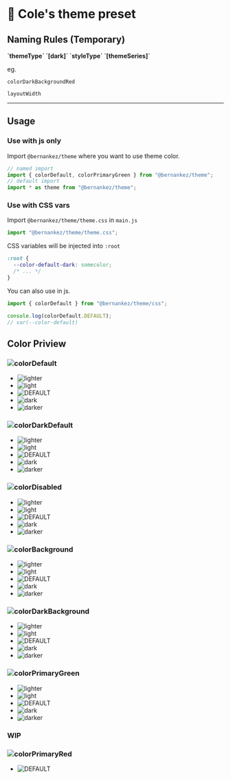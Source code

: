 # 🎨 Cole's theme preset

## Naming Rules (Temporary)

**&#96;themeType&#96; &#96;[dark]&#96; &#96;styleType&#96; &#96;[themeSeries]&#96;**

eg.

`colorDarkBackgroundRed`

`layoutWidth`

---

## Usage

### Use with js only

Import `@bernankez/theme` where you want to use theme color.

```js
// named import
import { colorDefault, colorPrimaryGreen } from "@bernankez/theme";
// default import
import * as theme from "@bernankez/theme";
```

### Use with CSS vars

Import `@bernankez/theme/theme.css` in `main.js`
```js
import "@bernankez/theme/theme.css";
```

CSS variables will be injected into `:root`

```css
:root {
  --color-default-dark: somecolor;
  /* ... */
}
```

You can also use in js.

```js
import { colorDefault } from "@bernankez/theme/css";

console.log(colorDefault.DEFAULT);
// var(--color-default)
```

## Color Priview

### ![colorDefault](https://img.shields.io/badge/-colorDefault-%2327272A)

- ![lighter](https://img.shields.io/badge/-lighter-%23D4D4D8)
- ![light](https://img.shields.io/badge/-light-%2371717A)
- ![DEFAULT](https://img.shields.io/badge/-DEFAULT-%2327272A)
- ![dark](https://img.shields.io/badge/-dark-%2318181B)
- ![darker](https://img.shields.io/badge/-darker-%23000000)

### ![colorDarkDefault](https://img.shields.io/badge/-colorDarkDefault-%23fffbf0)

- ![lighter](https://img.shields.io/badge/-lighter-%23ffffff)
- ![light](https://img.shields.io/badge/-light-%23fafafa)
- ![DEFAULT](https://img.shields.io/badge/-DEFAULT-%23fffbf0)
- ![dark](https://img.shields.io/badge/-dark-%23fafaf9)
- ![darker](https://img.shields.io/badge/-darker-%23fafaf9)

### ![colorDisabled](https://img.shields.io/badge/-colorDisabled-%23d4d4d4)

- ![lighter](https://img.shields.io/badge/-lighter-%23f5f5f5)
- ![light](https://img.shields.io/badge/-light-%23e5e5e5)
- ![DEFAULT](https://img.shields.io/badge/-DEFAULT-%23d4d4d4)
- ![dark](https://img.shields.io/badge/-dark-%23a3a3a3)
- ![darker](https://img.shields.io/badge/-darker-%23737373)

### ![colorBackground](https://img.shields.io/badge/-colorBackground-%23f5f5f5)

- ![lighter](https://img.shields.io/badge/-lighter-%23ffffff)
- ![light](https://img.shields.io/badge/-light-%23fafafa)
- ![DEFAULT](https://img.shields.io/badge/-DEFAULT-%23f5f5f5)
- ![dark](https://img.shields.io/badge/-dark-%23e5e5e5)
- ![darker](https://img.shields.io/badge/-darker-%23d4d4d4)

### ![colorDarkBackground](https://img.shields.io/badge/-colorDarkBackground-%2327272a)

- ![lighter](https://img.shields.io/badge/-lighter-%2352525b)
- ![light](https://img.shields.io/badge/-light-%233f3f46)
- ![DEFAULT](https://img.shields.io/badge/-DEFAULT-%2327272a)
- ![dark](https://img.shields.io/badge/-dark-%2310101b)
- ![darker](https://img.shields.io/badge/-darker-%23000000)

### ![colorPrimaryGreen](https://img.shields.io/badge/-colorPrimaryGreen-%2318a058)

- ![lighter](https://img.shields.io/badge/-lighter-%2336ad6a)
- ![light](https://img.shields.io/badge/-light-%2336ad6a)
- ![DEFAULT](https://img.shields.io/badge/-DEFAULT-%2318a058)
- ![dark](https://img.shields.io/badge/-dark-%230c7a43)
- ![darker](https://img.shields.io/badge/-darker-%230c7a43)

### WIP

### ![colorPrimaryRed](https://img.shields.io/badge/-colorPrimaryRed-%23c14344)

<!-- - ![lighter](https://img.shields.io/badge/-lighter-%2336ad6a)
- ![light](https://img.shields.io/badge/-light-%2336ad6a) -->
- ![DEFAULT](https://img.shields.io/badge/-DEFAULT-%23c14344)
<!-- - ![dark](https://img.shields.io/badge/-dark-%230c7a43)
- ![darker](https://img.shields.io/badge/-darker-%230c7a43) -->